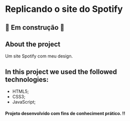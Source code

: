 # Replicando o site do Spotify

## 🚧 Em construção 🚧

## About the project

Um site Spotify com meu design.

## In this project we used the followed technologies:
- HTML5;
- CSS3;
- JavaScript;

#### Projeto desenvolvido com fins de conheciment prático. ‼
